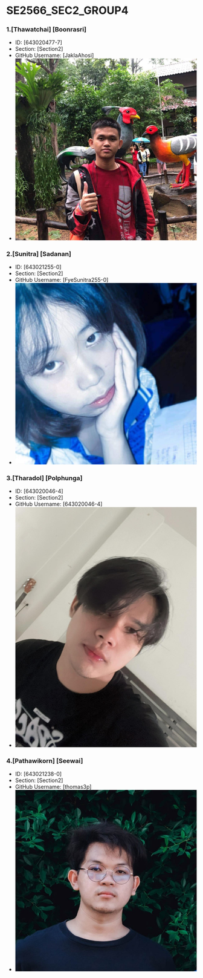 # SE2566_SEC2_GROUP4

### 1.[Thawatchai] [Boonrasri]
   - ID: [643020477-7]
   - Section: [Section2]
   - GitHub Username: [JaklaAhosi]
   - ![[Thawatchai] [Boonrasri]](./media/Jaklapic.jpg)

### 2.[Sunitra] [Sadanan]
   - ID: [643021255-0]
   - Section: [Section2]
   - GitHub Username: [FyeSunitra255-0]
   - ![[Sunitra] [Sadanan]](./media/sunitra.jpeg)

### 3.[Tharadol] [Polphunga]
   - ID: [643020046-4]
   - Section: [Section2]
   - GitHub Username: [643020046-4]
   - ![[Tharadol] [Polphunga]](media/tharadol.jpg)

### 4.[Pathawikorn] [Seewai]
   - ID: [643021238-0]
   - Section: [Section2]
   - GitHub Username: [thomas3p]
   - ![[Pathawikorn] [Seewai]](media/Pathawikorn.jpg)

